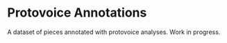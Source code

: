 # Protovoice Annotations

A dataset of pieces annotated with protovoice analyses. Work in progress.
